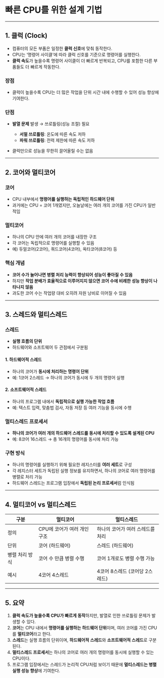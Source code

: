 
# 빠른 CPU를 위한 설계 기법

---

## 1. 클럭 (Clock)

* 컴퓨터의 모든 부품은 일정한 **클럭 신호**에 맞춰 동작한다.
* CPU는 ‘명령어 사이클’에 따라 클럭 신호를 기준으로 명령어를 실행한다.
* **클럭 속도**가 높을수록 명령어 사이클이 더 빠르게 반복되고, CPU를 포함한 다른 부품들도 더 빠르게 작동한다.

### 장점

* 클럭이 높을수록 CPU는 더 많은 작업을 단위 시간 내에 수행할 수 있어 성능 향상에 기여한다.

### 단점

* **발열 문제** 발생 → 쓰로틀링(성능 조절) 필요

  * **서멀 쓰로틀링**: 온도에 따른 속도 저하
  * **파워 쓰로틀링**: 전력 제한에 따른 속도 저하
* 클럭만으로 성능을 무한히 끌어올릴 수는 없음

---

## 2. 코어와 멀티코어

### 코어

* CPU 내부에서 **명령어를 실행하는 독립적인 하드웨어 단위**
* 과거에는 CPU = 코어 1개였지만, 오늘날에는 여러 개의 코어를 가진 CPU가 일반적임

### 멀티코어

* 하나의 CPU 안에 여러 개의 코어를 내장한 구조
* 각 코어는 독립적으로 명령어를 실행할 수 있음
* 예) 듀얼코어(2코어), 쿼드코어(4코어), 옥타코어(8코어) 등

### 핵심 개념

* **코어 수가 늘어나면 병렬 처리 능력이 향상되어 성능이 좋아질 수 있음**
* 하지만 **작업 분배가 효율적으로 이루어지지 않으면 코어 수에 비례한 성능 향상이 나타나지 않음**
* 과도한 코어 수는 작업량 대비 오히려 자원 낭비로 이어질 수 있음

---

## 3. 스레드와 멀티스레드

### 스레드

* **실행 흐름의 단위**
* 하드웨어와 소프트웨어 두 관점에서 구분됨

#### 1. 하드웨어적 스레드

* 하나의 코어가 **동시에 처리하는 명령어 단위**
* 예: 1코어 2스레드 → 하나의 코어가 동시에 두 개의 명령어 실행

#### 2. 소프트웨어적 스레드

* 하나의 프로그램 내에서 **독립적으로 실행 가능한 작업 흐름**
* 예: 텍스트 입력, 맞춤법 검사, 자동 저장 등 여러 기능을 동시에 수행

### 멀티스레드 프로세서

* **하나의 코어가 여러 개의 하드웨어 스레드를 동시에 처리할 수 있도록 설계된 CPU**
* 예: 8코어 16스레드 → 총 16개의 명령어를 동시에 처리 가능

### 구현 방식

* 하나의 명령어를 실행하기 위해 필요한 레지스터를 **여러 세트**로 구성
* 각 레지스터 세트가 독립된 실행 정보를 유지하면서, 하나의 코어로 여러 명령어를 병렬로 처리 가능
* 하드웨어 스레드는 프로그램 입장에서 **독립된 논리 프로세서**럼 인식됨

---

## 4. 멀티코어 vs 멀티스레드

| 구분       | 멀티코어              | 멀티스레드               |
| -------- | ----------------- | ------------------- |
| 정의       | CPU에 코어가 여러 개인 구조 | 하나의 코어가 여러 스레드를 처리  |
| 단위       | 코어 (하드웨어)         | 스레드 (하드웨어)          |
| 병렬 처리 방식 | 코어 수 만큼 병렬 수행     | 코어 1개로도 병렬 수행 가능    |
| 예시       | 4코어 4스레드          | 4코어 8스레드 (코어당 2스레드) |

---

## 5. 요약

1. **클럭 속도가 높을수록 CPU가 빠르게 동작**하지만, 발열로 인한 쓰로틀링 문제가 발생할 수 있다.
2. **코어**는 CPU 내에서 **명령어를 실행하는 하드웨어 단위**이며, 여러 코어를 가진 CPU를 **멀티코어**라고 한다.
3. **스레드**는 실행 흐름의 단위이며, **하드웨어적 스레드**와 **소프트웨어적 스레드**로 구분된다.
4. **멀티스레드 프로세서**는 하나의 코어로 여러 개의 명령어를 동시에 실행할 수 있는 CPU이다.
5. 프로그램 입장에서는 스레드가 논리적 CPU처럼 보이기 때문에 **멀티스레드는 병렬 실행 성능 향상**에 기여한다.

